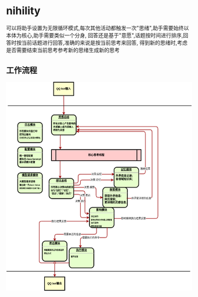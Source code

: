 # nihility

可以将助手设置为无限循环模式,每次其他活动都触发一次"思绪",助手需要始终以本体为核心,助手需要类似一个分身,
回答还是基于"意愿",话题按时间进行排序,回答时按当前话题进行回答,准确的来说是按当前思考来回答,
得到新的思绪时,考虑是否需要结束当前思考参考新的思绪生成新的思考

## 工作流程

![nihility-workflow.png](docs/image/nihility-workflow.png)
